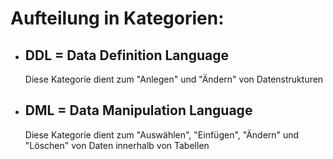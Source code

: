 # Aufteilung in Kategorien:

 - ## DDL = Data Definition Language

    Diese Kategorie dient zum "Anlegen" und "Ändern" von Datenstrukturen





 - ## DML = Data Manipulation Language

    Diese Kategorie dient zum "Auswählen", "Einfügen", "Ändern" und "Löschen" von Daten innerhalb von Tabellen


